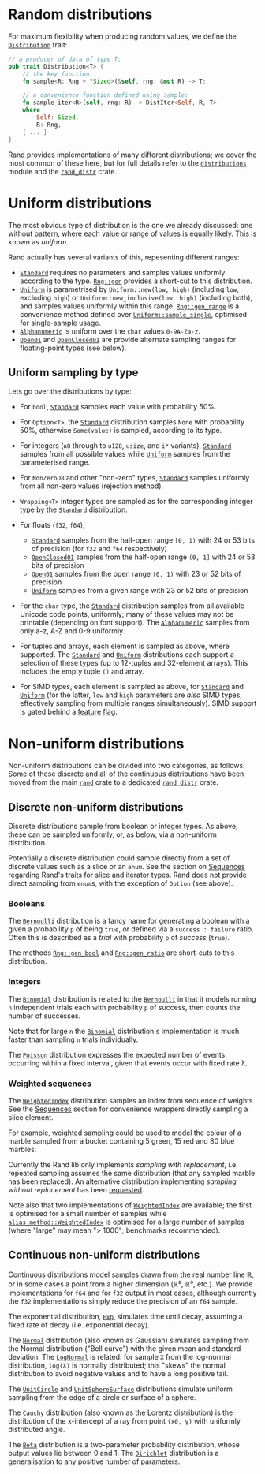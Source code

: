 # Random distributions

For maximum flexibility when producing random values, we define the
[`Distribution`] trait:

```rust
// a producer of data of type T:
pub trait Distribution<T> {
    // the key function:
    fn sample<R: Rng + ?Sized>(&self, rng: &mut R) -> T;

    // a convenience function defined using sample:
    fn sample_iter<R>(self, rng: R) -> DistIter<Self, R, T>
    where
        Self: Sized,
        R: Rng,
    { ... }
}
```

Rand provides implementations of many different distributions; we cover the most
common of these here, but for full details refer to the [`distributions`] module
and the [`rand_distr`] crate.

# Uniform distributions

The most obvious type of distribution is the one we already discussed: one
without pattern, where each value or range of values is equally likely. This is
known as *uniform*.

Rand actually has several variants of this, repesenting different ranges:

-   [`Standard`] requires no parameters and samples values uniformly according
    to the type. [`Rng::gen`] provides a short-cut to this distribution.
-   [`Uniform`] is parametrised by `Uniform::new(low, high)` (including `low`,
    excluding `high`) or `Uniform::new_inclusive(low, high)` (including both),
    and samples values uniformly within this range.
    [`Rng::gen_range`] is a convenience method defined over
    [`Uniform::sample_single`], optimised for single-sample usage.
-   [`Alphanumeric`] is uniform over the `char` values `0-9A-Za-z`.
-   [`Open01`] and [`OpenClosed01`] are provide alternate sampling ranges for
    floating-point types (see below).

## Uniform sampling by type

Lets go over the distributions by type:

-   For `bool`, [`Standard`] samples each value with probability 50%.
-   For `Option<T>`, the [`Standard`] distribution samples `None` with
    probability 50%, otherwise `Some(value)` is sampled, according to its type.
-   For integers (`u8` through to `u128`, `usize`, and `i*` variants),
    [`Standard`] samples from all possible values while
    [`Uniform`] samples from the parameterised range.
-   For `NonZeroU8` and other "non-zero" types, [`Standard`] samples uniformly
    from all non-zero values (rejection method).
-   `Wrapping<T>` integer types are sampled as for the corresponding integer
    type by the [`Standard`] distribution.
-   For floats (`f32`, `f64`),

    -   [`Standard`] samples from the half-open range `[0, 1)` with 24 or 53
        bits of precision (for `f32` and `f64` respectively)
    -   [`OpenClosed01`] samples from the half-open range `(0, 1]` with 24 or
        53 bits of precision
    -   [`Open01`] samples from the open range `(0, 1)` with 23 or 52 bits of
        precision
    -   [`Uniform`] samples from a given range with 23 or 52 bits of precision
-   For the `char` type, the [`Standard`] distribution samples from all
    available Unicode code points, uniformly; many of these values may not be
    printable (depending on font support). The [`Alphanumeric`] samples from
    only a-z, A-Z and 0-9 uniformly.
-   For tuples and arrays, each element is sampled as above, where supported.
    The [`Standard`] and [`Uniform`] distributions each support a selection of
    these types (up to 12-tuples and 32-element arrays).
    This includes the empty tuple `()` and array.
-   For SIMD types, each element is sampled as above, for [`Standard`] and
    [`Uniform`] (for the latter, `low` and `high` parameters are *also* SIMD
    types, effectively sampling from multiple ranges simultaneously). SIMD
    support is gated behind a [feature flag](../features.html#simd-support).

# Non-uniform distributions

Non-uniform distributions can be divided into two categories, as follows.
Some of these discrete and all of the continuous distributions have been moved
from the main [`rand`] crate to a dedicated [`rand_distr`] crate.

## Discrete non-uniform distributions

Discrete distributions sample from boolean or integer types. As above, these
can be sampled uniformly, or, as below, via a non-uniform distribution.

Potentially a discrete distribution could sample directly from a set of discrete
values such as a slice or an `enum`. See the section on [Sequences] regarding
Rand's traits for slice and iterator types. Rand does not provide direct
sampling from `enum`s, with the exception of `Option` (see above).

### Booleans

The [`Bernoulli`] distribution is a fancy name for generating a boolean
with a given a probability `p` of being `true`, or defined via a
`success : failure` ratio. Often this is described as a *trial* with
probability `p` of *success* (`true`).

The methods [`Rng::gen_bool`] and [`Rng::gen_ratio`] are short-cuts to this
distribution.

### Integers

The [`Binomial`] distribution is related to the [`Bernoulli`] in that it
models running `n` independent trials each with probability `p` of success,
then counts the number of successes.

Note that for large `n` the [`Binomial`] distribution's implementation is
much faster than sampling `n` trials individually.

The [`Poisson`] distribution expresses the expected number of events
occurring within a fixed interval, given that events occur with fixed rate λ.

### Weighted sequences

The [`WeightedIndex`] distribution samples an index from sequence of weights.
See the [Sequences] section for convenience wrappers directly sampling a slice
element.

For example, weighted sampling could be used to model the colour of a marble
sampled from a bucket containing 5 green, 15 red and 80 blue marbles.

Currently the Rand lib only implements *sampling with replacement*, i.e.
repeated sampling assumes the same distribution (that any sampled marble
has been replaced). An alternative distribution implementing
*sampling without replacement* has been
[requested](https://github.com/rust-random/rand/issues/596).

Note also that two implementations of [`WeightedIndex`] are available; the
first is optimised for a small number of samples while
[`alias_method::WeightedIndex`] is optimised for a large number of samples
(where "large" may mean "> 1000"; benchmarks recommended).

## Continuous non-uniform distributions

Continuous distributions model samples drawn from the real number line ℝ, or in
some cases a point from a higher dimension (ℝ², ℝ³, etc.). We provide
implementations for `f64` and for `f32` output in most cases, although currently
the `f32` implementations simply reduce the precision of an `f64` sample.

The exponential distribution, [`Exp`], simulates time until decay, assuming a
fixed rate of decay (i.e. exponential decay).

The [`Normal`] distribution (also known as Gaussian) simulates sampling from
the Normal distribution ("Bell curve") with the given mean and standard
deviation. The [`LogNormal`] is related: for sample `X` from the log-normal
distribution, `log(X)` is normally distributed; this "skews" the normal
distribution to avoid negative values and to have a long positive tail.

The [`UnitCircle`] and [`UnitSphereSurface`] distributions simulate uniform
sampling from the edge of a circle or surface of a sphere.

The [`Cauchy`] distribution (also known as the Lorentz distribution) is the
distribution of the x-intercept of a ray from point `(x0, γ)` with uniformly
distributed angle.

The [`Beta`] distribution is a two-parameter probability distribution, whose
output values lie between 0 and 1. The [`Dirichlet`] distribution is a
generalisation to any positive number of parameters.

[Sequences]: ../guide-seq.html
[`Distribution`]: ../rand/rand/distributions/trait.Distribution.html
[`distributions`]: ../rand/rand/distributions/index.html
[`rand`]: ../rand/rand/index.html
[`rand_distr`]: ../rand/rand_distr/index.html
[`Rng::gen_range`]: ../rand/rand/trait.Rng.html#method.gen_range
[`random`]: ../rand/rand/fn.random.html
[`Rng::gen_bool`]: ../rand/rand/trait.Rng.html#method.gen_bool
[`Rng::gen_ratio`]: ../rand/rand/trait.Rng.html#method.gen_ratio
[`Rng::gen`]: ../rand/rand/trait.Rng.html#method.gen
[`Rng`]: ../rand/rand/trait.Rng.html
[`Standard`]: ../rand/rand/distributions/struct.Standard.html
[`Uniform`]: ../rand/rand/distributions/struct.Uniform.html
[`Uniform::sample_single`]: ../rand/rand/distributions/struct.Uniform.html#method.sample_single
[`Alphanumeric`]: ../rand/rand/distributions/struct.Alphanumeric.html
[`Open01`]: ../rand/rand/distributions/struct.Open01.html
[`OpenClosed01`]: ../rand/rand/distributions/struct.OpenClosed01.html
[`Bernoulli`]: ../rand/rand/distributions/struct.Bernoulli.html
[`Binomial`]: ../rand/rand/distributions/struct.Binomial.html
[`Exp`]: ../rand/rand/distributions/struct.Exp.html
[`Normal`]: ../rand/rand/distributions/struct.Normal.html
[`LogNormal`]: ../rand/rand/distributions/struct.LogNormal.html
[`UnitCircle`]: ../rand/rand/distributions/struct.UnitCircle.html
[`UnitSphereSurface`]: ../rand/rand/distributions/struct.UnitSphereSurface.html
[`Cauchy`]: ../rand/rand/distributions/struct.Cauchy.html
[`Poisson`]: ../rand/rand/distributions/struct.Poisson.html
[`Beta`]: ../rand/rand/distributions/struct.Beta.html
[`Dirichlet`]: ../rand/rand/distributions/struct.Dirichlet.html
[`WeightedIndex`]: ../rand/rand/distributions/weighted/struct.WeightedIndex.html
[`alias_method::WeightedIndex`]: ../rand/rand/distributions/weighted/alias_method/struct.WeightedIndex.html
